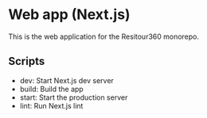 # Web app (Next.js)

This is the web application for the Resitour360 monorepo.

## Scripts

- dev: Start Next.js dev server
- build: Build the app
- start: Start the production server
- lint: Run Next.js lint
